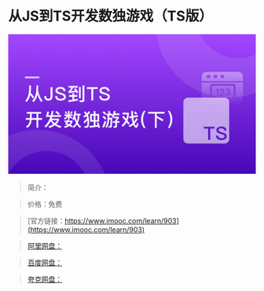 # 从JS到TS开发数独游戏（TS版）

![img](../../assets/5fe442fe0001bcc505400304.jpg)

> 简介：

> 价格：免费

> [官方链接：https://www.imooc.com/learn/903](https://www.imooc.com/learn/903)

> [阿里网盘：]()

> [百度网盘：]()

> [夸克网盘：]()
